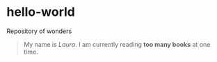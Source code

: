 # hello-world
Repository of wonders

> My name is *Laura*.
I am currently reading **too many books** at one time.
